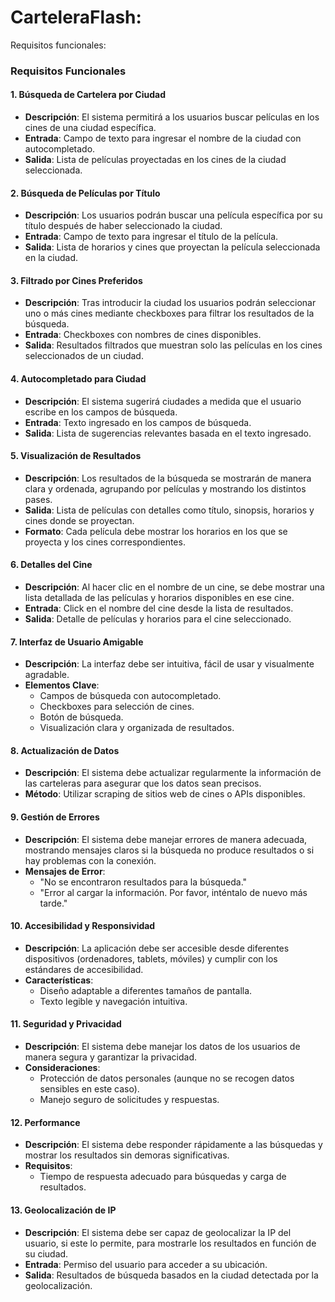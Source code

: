 # CarteleraFlash:
Requisitos funcionales:

### Requisitos Funcionales

#### 1. **Búsqueda de Cartelera por Ciudad**
   - **Descripción**: El sistema permitirá a los usuarios buscar películas en los cines de una ciudad específica.
   - **Entrada**: Campo de texto para ingresar el nombre de la ciudad con autocompletado.
   - **Salida**: Lista de películas proyectadas en los cines de la ciudad seleccionada.

#### 2. **Búsqueda de Películas por Título**
   - **Descripción**: Los usuarios podrán buscar una película específica por su título después de haber seleccionado la ciudad.
   - **Entrada**: Campo de texto para ingresar el título de la película.
   - **Salida**: Lista de horarios y cines que proyectan la película seleccionada en la ciudad.

#### 3. **Filtrado por Cines Preferidos**
   - **Descripción**: Tras introducir la ciudad los usuarios podrán seleccionar uno o más cines mediante checkboxes para filtrar los resultados de la búsqueda.
   - **Entrada**: Checkboxes con nombres de cines disponibles.
   - **Salida**: Resultados filtrados que muestran solo las películas en los cines seleccionados de un ciudad.

#### 4. **Autocompletado para Ciudad**
   - **Descripción**: El sistema sugerirá ciudades a medida que el usuario escribe en los campos de búsqueda.
   - **Entrada**: Texto ingresado en los campos de búsqueda.
   - **Salida**: Lista de sugerencias relevantes basada en el texto ingresado.

#### 5. **Visualización de Resultados**
   - **Descripción**: Los resultados de la búsqueda se mostrarán de manera clara y ordenada, agrupando por películas y mostrando los distintos pases.
   - **Salida**: Lista de películas con detalles como título, sinopsis, horarios y cines donde se proyectan.
   - **Formato**: Cada película debe mostrar los horarios en los que se proyecta y los cines correspondientes.

#### 6. **Detalles del Cine**
   - **Descripción**: Al hacer clic en el nombre de un cine, se debe mostrar una lista detallada de las películas y horarios disponibles en ese cine.
   - **Entrada**: Click en el nombre del cine desde la lista de resultados.
   - **Salida**: Detalle de películas y horarios para el cine seleccionado.

#### 7. **Interfaz de Usuario Amigable**
   - **Descripción**: La interfaz debe ser intuitiva, fácil de usar y visualmente agradable.
   - **Elementos Clave**:
     - Campos de búsqueda con autocompletado.
     - Checkboxes para selección de cines.
     - Botón de búsqueda.
     - Visualización clara y organizada de resultados.

#### 8. **Actualización de Datos**
   - **Descripción**: El sistema debe actualizar regularmente la información de las carteleras para asegurar que los datos sean precisos.
   - **Método**: Utilizar scraping de sitios web de cines o APIs disponibles.

#### 9. **Gestión de Errores**
   - **Descripción**: El sistema debe manejar errores de manera adecuada, mostrando mensajes claros si la búsqueda no produce resultados o si hay problemas con la conexión.
   - **Mensajes de Error**:
     - "No se encontraron resultados para la búsqueda."
     - "Error al cargar la información. Por favor, inténtalo de nuevo más tarde."

#### 10. **Accesibilidad y Responsividad**
   - **Descripción**: La aplicación debe ser accesible desde diferentes dispositivos (ordenadores, tablets, móviles) y cumplir con los estándares de accesibilidad.
   - **Características**:
     - Diseño adaptable a diferentes tamaños de pantalla.
     - Texto legible y navegación intuitiva.

#### 11. **Seguridad y Privacidad**
   - **Descripción**: El sistema debe manejar los datos de los usuarios de manera segura y garantizar la privacidad.
   - **Consideraciones**:
     - Protección de datos personales (aunque no se recogen datos sensibles en este caso).
     - Manejo seguro de solicitudes y respuestas.

#### 12. **Performance**
   - **Descripción**: El sistema debe responder rápidamente a las búsquedas y mostrar los resultados sin demoras significativas.
   - **Requisitos**:
     - Tiempo de respuesta adecuado para búsquedas y carga de resultados.

#### 13. **Geolocalización de IP**
   - **Descripción**: El sistema debe ser capaz de geolocalizar la IP del usuario, si este lo permite, para mostrarle los resultados en función de su ciudad.
   - **Entrada**: Permiso del usuario para acceder a su ubicación.
   - **Salida**: Resultados de búsqueda basados en la ciudad detectada por la geolocalización.